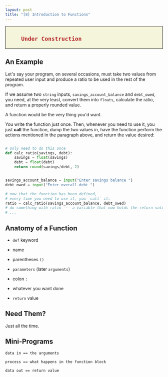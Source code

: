 ```yaml
---
layout: post
title: "[8] Introduction to Functions"
---
```


<div style="border: 1px solid black;background: beige; padding-left: 50px">
<h2 style="color:firebrick">

    Under Construction

</h2>
</div>

## An Example

Let's say your program, on several occasions, must take two values from repeated user input and produce a ratio to be used in the rest of the program.

If we assume two `string` inputs, `savings_account_balance` and `debt_owed`, you need, at the very least, convert them into `floats`, calculate the ratio, and return a properly rounded value.

A function would be the very thing you'd want.

You write the function just once.  Then, whenever you need to use it, you just __call__ the function, dump the two values in, have the function perform the actions mentioned in the paragraph above, and return the value desired:

```python

# only need to do this once
def calc_ratio(savings, debt):
    savings = float(savings)
    debt = float(debt)
    return round(savings/debt, 2)


savings_account_balance = input("Enter savings balance ")
debt_owed = input("Enter overall debt ")

# now that the function has been defined,
# every time you need to use it, you `call` it:
ratio = calc_ratio(savings_account_balance, debt_owed)
# do something with ratio --- a variable that now holds the return value
# ...

```

## Anatomy of a Function

- `def` keyword

- name

- parentheses `()`

- `parameters` (later `arguments`)

- colon `:`

- whatever you want done

- `return` value

## Need Them?

Just all the time.

##  Mini-Programs

```
data in == the arguments

process == what happens in the function block

data out == return value
```

